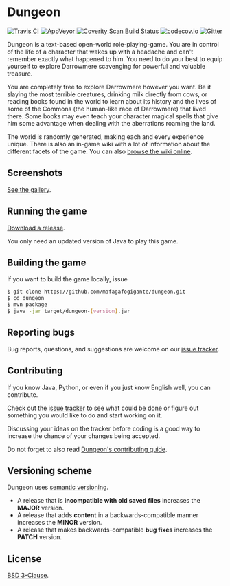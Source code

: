 # Dungeon

[![Travis CI](https://travis-ci.org/mafagafogigante/dungeon.svg?branch=master)](https://travis-ci.org/mafagafogigante/dungeon)
[![AppVeyor](https://ci.appveyor.com/api/projects/status/ef8ijtoeov8dy5ba/branch/master?svg=true)](https://ci.appveyor.com/project/mafagafogigante/dungeon/branch/master)
[![Coverity Scan Build Status](https://scan.coverity.com/projects/6794/badge.svg)](https://scan.coverity.com/projects/mafagafogigante-dungeon)
[![codecov.io](http://codecov.io/github/mafagafogigante/dungeon/coverage.svg?branch=master)](http://codecov.io/github/mafagafogigante/dungeon?branch=master)
[![Gitter](https://badges.gitter.im/Join%20Chat.svg)](https://gitter.im/mafagafogigante/dungeon)

Dungeon is a text-based open-world role-playing-game. You are in control of the
life of a character that wakes up with a headache and can't remember exactly
what happened to him. You need to do your best to equip yourself to explore
Darrowmere scavenging for powerful and valuable treasure.

You are completely free to explore Darrowmere however you want. Be it slaying
the most terrible creatures, drinking milk directly from cows, or reading books
found in the world to learn about its history and the lives of some of the
Commons (the human-like race of Darrowmere) that lived there. Some books may
even teach your character magical spells that give him some advantage when
dealing with the aberrations roaming the land.

The world is randomly generated, making each and every experience unique. There
is also an in-game wiki with a lot of information about the different facets of
the game. You can also [browse the wiki
online](https://github.com/mafagafogigante/dungeon/wiki). 

## Screenshots

[See the gallery](http://mafagafogigante.github.io/dungeon/screenshots/).

## Running the game

[Download a release](https://github.com/mafagafogigante/dungeon/releases).

You only need an updated version of Java to play this game.

## Building the game

If you want to build the game locally, issue

```bash
$ git clone https://github.com/mafagafogigante/dungeon.git
$ cd dungeon
$ mvn package
$ java -jar target/dungeon-[version].jar
```

## Reporting bugs

Bug reports, questions, and suggestions are welcome on our [issue
tracker](https://github.com/mafagafogigante/dungeon/issues).

## Contributing

If you know Java, Python, or even if you just know English well, you can
contribute.

Check out the [issue tracker](https://github.com/mafagafogigante/dungeon/issues)
to see what could be done or figure out something you would like to do and start
working on it.

Discussing your ideas on the tracker before coding is a good way to increase
the chance of your changes being accepted.

Do not forget to also read [Dungeon's contributing
guide](https://github.com/mafagafogigante/dungeon/blob/master/CONTRIBUTING.md).

## Versioning scheme

Dungeon uses [semantic versioning](http://semver.org/spec/v2.0.0.html).

- A release that is **incompatible with old saved files** increases the
  **MAJOR** version.
- A release that adds **content** in a backwards-compatible manner increases
  the **MINOR** version.
- A release that makes backwards-compatible **bug fixes** increases the
  **PATCH** version.

## License

[BSD 3-Clause](https://github.com/mafagafogigante/dungeon/blob/master/LICENSE.txt).
